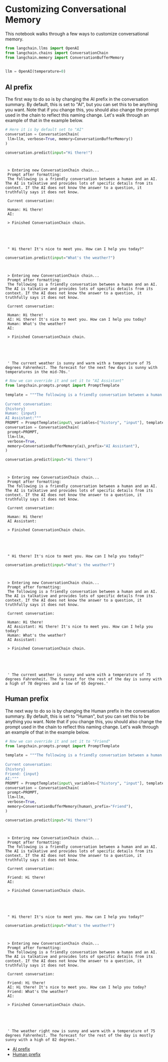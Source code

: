 # Customizing Conversational Memory

This notebook walks through a few ways to customize conversational memory.

```python
from langchain.llms import OpenAI  
from langchain.chains import ConversationChain  
from langchain.memory import ConversationBufferMemory  
  
  
llm = OpenAI(temperature=0)  

```

## AI prefix[​](#ai-prefix "Direct link to AI prefix")

The first way to do so is by changing the AI prefix in the conversation summary. By default, this is set to "AI", but you can set this to be anything you want. Note that if you change this, you should also change the prompt used in the chain to reflect this naming change. Let's walk through an example of that in the example below.

```python
# Here it is by default set to "AI"  
conversation = ConversationChain(  
 llm=llm, verbose=True, memory=ConversationBufferMemory()  
)  

```

```python
conversation.predict(input="Hi there!")  

```

```text
   
   
 > Entering new ConversationChain chain...  
 Prompt after formatting:  
 The following is a friendly conversation between a human and an AI. The AI is talkative and provides lots of specific details from its context. If the AI does not know the answer to a question, it truthfully says it does not know.  
   
 Current conversation:  
   
 Human: Hi there!  
 AI:  
   
 > Finished ConversationChain chain.  
  
  
  
  
  
 " Hi there! It's nice to meet you. How can I help you today?"  

```

```python
conversation.predict(input="What's the weather?")  

```

```text
   
   
 > Entering new ConversationChain chain...  
 Prompt after formatting:  
 The following is a friendly conversation between a human and an AI. The AI is talkative and provides lots of specific details from its context. If the AI does not know the answer to a question, it truthfully says it does not know.  
   
 Current conversation:  
   
 Human: Hi there!  
 AI: Hi there! It's nice to meet you. How can I help you today?  
 Human: What's the weather?  
 AI:  
   
 > Finished ConversationChain chain.  
  
  
  
  
  
 ' The current weather is sunny and warm with a temperature of 75 degrees Fahrenheit. The forecast for the next few days is sunny with temperatures in the mid-70s.'  

```

```python
# Now we can override it and set it to "AI Assistant"  
from langchain.prompts.prompt import PromptTemplate  
  
template = """The following is a friendly conversation between a human and an AI. The AI is talkative and provides lots of specific details from its context. If the AI does not know the answer to a question, it truthfully says it does not know.  
  
Current conversation:  
{history}  
Human: {input}  
AI Assistant:"""  
PROMPT = PromptTemplate(input\_variables=["history", "input"], template=template)  
conversation = ConversationChain(  
 prompt=PROMPT,  
 llm=llm,  
 verbose=True,  
 memory=ConversationBufferMemory(ai\_prefix="AI Assistant"),  
)  

```

```python
conversation.predict(input="Hi there!")  

```

```text
   
   
 > Entering new ConversationChain chain...  
 Prompt after formatting:  
 The following is a friendly conversation between a human and an AI. The AI is talkative and provides lots of specific details from its context. If the AI does not know the answer to a question, it truthfully says it does not know.  
   
 Current conversation:  
   
 Human: Hi there!  
 AI Assistant:  
   
 > Finished ConversationChain chain.  
  
  
  
  
  
 " Hi there! It's nice to meet you. How can I help you today?"  

```

```python
conversation.predict(input="What's the weather?")  

```

```text
   
   
 > Entering new ConversationChain chain...  
 Prompt after formatting:  
 The following is a friendly conversation between a human and an AI. The AI is talkative and provides lots of specific details from its context. If the AI does not know the answer to a question, it truthfully says it does not know.  
   
 Current conversation:  
   
 Human: Hi there!  
 AI Assistant: Hi there! It's nice to meet you. How can I help you today?  
 Human: What's the weather?  
 AI Assistant:  
   
 > Finished ConversationChain chain.  
  
  
  
  
  
 ' The current weather is sunny and warm with a temperature of 75 degrees Fahrenheit. The forecast for the rest of the day is sunny with a high of 78 degrees and a low of 65 degrees.'  

```

## Human prefix[​](#human-prefix "Direct link to Human prefix")

The next way to do so is by changing the Human prefix in the conversation summary. By default, this is set to "Human", but you can set this to be anything you want. Note that if you change this, you should also change the prompt used in the chain to reflect this naming change. Let's walk through an example of that in the example below.

```python
# Now we can override it and set it to "Friend"  
from langchain.prompts.prompt import PromptTemplate  
  
template = """The following is a friendly conversation between a human and an AI. The AI is talkative and provides lots of specific details from its context. If the AI does not know the answer to a question, it truthfully says it does not know.  
  
Current conversation:  
{history}  
Friend: {input}  
AI:"""  
PROMPT = PromptTemplate(input\_variables=["history", "input"], template=template)  
conversation = ConversationChain(  
 prompt=PROMPT,  
 llm=llm,  
 verbose=True,  
 memory=ConversationBufferMemory(human\_prefix="Friend"),  
)  

```

```python
conversation.predict(input="Hi there!")  

```

```text
   
   
 > Entering new ConversationChain chain...  
 Prompt after formatting:  
 The following is a friendly conversation between a human and an AI. The AI is talkative and provides lots of specific details from its context. If the AI does not know the answer to a question, it truthfully says it does not know.  
   
 Current conversation:  
   
 Friend: Hi there!  
 AI:  
   
 > Finished ConversationChain chain.  
  
  
  
  
  
 " Hi there! It's nice to meet you. How can I help you today?"  

```

```python
conversation.predict(input="What's the weather?")  

```

```text
   
   
 > Entering new ConversationChain chain...  
 Prompt after formatting:  
 The following is a friendly conversation between a human and an AI. The AI is talkative and provides lots of specific details from its context. If the AI does not know the answer to a question, it truthfully says it does not know.  
   
 Current conversation:  
   
 Friend: Hi there!  
 AI: Hi there! It's nice to meet you. How can I help you today?  
 Friend: What's the weather?  
 AI:  
   
 > Finished ConversationChain chain.  
  
  
  
  
  
 ' The weather right now is sunny and warm with a temperature of 75 degrees Fahrenheit. The forecast for the rest of the day is mostly sunny with a high of 82 degrees.'  

```

- [AI prefix](#ai-prefix)
- [Human prefix](#human-prefix)
